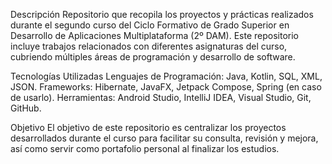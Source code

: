 Descripción
Repositorio que recopila los proyectos y prácticas realizados durante el segundo curso del Ciclo Formativo de Grado Superior en Desarrollo de Aplicaciones Multiplataforma (2º DAM). Este repositorio incluye trabajos relacionados con diferentes asignaturas del curso, cubriendo múltiples áreas de programación y desarrollo de software.

Tecnologías Utilizadas
Lenguajes de Programación: Java, Kotlin, SQL, XML, JSON.
Frameworks: Hibernate, JavaFX, Jetpack Compose, Spring (en caso de usarlo).
Herramientas: Android Studio, IntelliJ IDEA, Visual Studio, Git, GitHub.

Objetivo
El objetivo de este repositorio es centralizar los proyectos desarrollados durante el curso para facilitar su consulta, revisión y mejora, así como servir como portafolio personal al finalizar los estudios.



